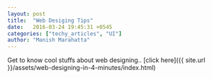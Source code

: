 ```yaml
---
layout: post
title:  "Web Desiging Tips"
date:   2016-03-24 19:45:31 +0545
categories: ["techy_articles", "UI"]
author: "Manish Marahatta"
---
```


Get to know cool stuffs about web designing..&nbsp;<i class="fa fa-file-zip-o"></i>[click here]({{ site.url }}/assets/web-designing-in-4-minutes/index.html) 
